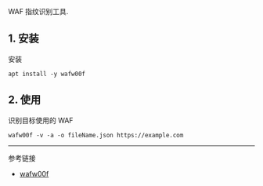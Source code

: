 WAF 指纹识别工具.

## 1. 安装

安装

```
apt install -y wafw00f
```

## 2. 使用

识别目标使用的 WAF

```
wafw00f -v -a -o fileName.json https://example.com
```

---

参考链接

- [wafw00f](https://www.kali.org/tools/wafw00f/)
